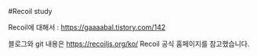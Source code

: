 #Recoil study

Recoil에 대해서 : https://gaaaabal.tistory.com/142

블로그와 git 내용은 https://recoiljs.org/ko/ Recoil 공식 홈페이지를 참고했습니다.
